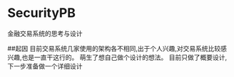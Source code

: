 # SecurityPB
金融交易系统的思考与设计

##起因
目前交易系统几家使用的架构各不相同,出于个人兴趣,对交易系统比较感兴趣,也是一直干这行的。
萌生了想自己做个设计的想法。
目前只做了概要设计,下一步准备做一个详细设计
